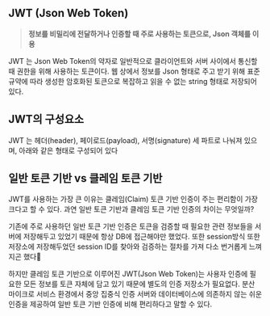 ## JWT (Json Web Token)

> **정보를 비밀리에 전달하거나 인증할 때 주로 사용하는 토큰으로, Json 객체를 이용**

JWT 는 Json Web Token의 약자로 일반적으로 클라이언트와 서버 사이에서 통신할 때 권한을 위해 사용하는 토큰이다. 웹 상에서 정보를 Json 형태로 주고 받기 위해 표준규약에 따라 생성한 암호화된 토큰으로 복잡하고 읽을 수 없는 string 형태로 저장되어 있다.

## JWT의 구성요소

JWT 는 헤더(header), 페이로드(payload), 서명(signature) 세 파트로 나눠져 있으며, 아래와 같은 형태로 구성되어 있다

## 일반 토큰 기반 vs 클레임 토큰 기반

JWT를 사용하는 가장 큰 이유는 클레임(Claim) 토큰 기반 인증이 주는 편리함이 가장 크다고 할 수 있다. 과연 일반 토큰 기반과 클레임 토큰 기반 인증의 차이는 무엇일까?

기존에 주로 사용하던 일반 토큰 기반 인증은 토큰을 검증할 때 필요한 관련 정보들을 서버에 저장해두고 있었기 때문에 항상 DB에 접근해야만 했었다. 또한 session방식 또한 저장소에 저장해두었던 session ID를 찾아와 검증하는 절차를 가져 다소 번거롭게 느껴지곤 했다🤣

하지만 클레임 토큰 기반으로 이루어진 JWT(Json Web Token)는 사용자 인증에 필요한 모든 정보를 토큰 자체에 담고 있기 때문에 별도의 인증 저장소가 필요없다. 분산 마이크로 서비스 환경에서 중앙 집중식 인증 서버와 데이터베이스에 의존하지 않는 쉬운 인증을 제공하여 일반 토큰 기반 인증에 비해 편리하다고 말할 수 있다.

